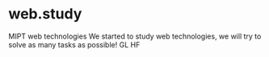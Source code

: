 # web.study
MIPT web technologies
We started to study web technologies, we will try to solve as many tasks as possible! 
GL HF
